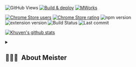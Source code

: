 ![GitHub Views](https://komarev.com/ghpvc/?username=mworks-proj) [![Build & deploy](https://github.com/mworks-proj/mworks-app/actions/workflows/build-deploy.yml/badge.svg)](https://github.com/mworks-proj/mworks-app/actions/workflows/build-deploy.yml)
[![MWorks](https://github.com/mworks-proj/mworks-proj/actions/workflows/main.yml/badge.svg)](https://github.com/mworks-proj/mworks-proj/actions/workflows/main.yml)

[![Chrome Store users](https://img.shields.io/chrome-web-store/users/egebedonbdapoieedfcfkofloclfghab)](https://chrome.google.com/webstore/detail/gemwallet/egebedonbdapoieedfcfkofloclfghab)
[![Chrome Store rating](https://img.shields.io/chrome-web-store/rating/egebedonbdapoieedfcfkofloclfghab)](https://chrome.google.com/webstore/detail/gemwallet/egebedonbdapoieedfcfkofloclfghab)
![npm version](https://img.shields.io/npm/v/@gemwallet/api)
![extension version](https://img.shields.io/github/package-json/v/GemWallet/gemwallet-extension?filename=%2Fpackages%2Fextension%2Fpackage.json)
![Build Status](https://img.shields.io/github/actions/workflow/status/GemWallet/gemwallet-extension/integration.yml)
![Last commit](https://img.shields.io/github/last-commit/GemWallet/gemwallet-extension)



[![Khuyen's github stats](https://github-readme-stats.vercel.app/api?username=mworks-proj&count_private=false&show_icons=true&theme=chartreuse-dark&hide_rank=true)](https://github.com/mworks-proj/github-readme-stats)



<details>       

<summary><h2> 👨🏽‍💻 &nbsp;About Meister </h2>
</summary>

<h3>Web3 Developer, Advocate &amp; Consultant</h3>
<h3>Education:
  
    2019-Current Web3 Blockchain Technology Advocate - XRPL, EverNode, Hooks
    2016-2019 Machine learning Research - Self Taught
    2012-2015 Bachelor of Science in Web Design & Development - Full Sail University 
    2007-2011 Search Engine Optimization Specialist - Mimo USA
    
</h3> 

<details> 
<summary>more...</summary>

<h4>Company: MWorks Web3</h4>
<h4>Intetrests: Web3 Development | Javascript Frameworks | OpenAi / LLM | Defi Game Development | DevOps
  </h4>

<h4>Technical Background: Web Design & Development | Web3 Consultant - MWorks Design  
</h4> 

  
<h4>📜 Currently Learning: <b>Next.js - Solidity - React - TypeScript - LLM</b>
</h4>

<h4>2023 Goals: Create 5+ Projects and learn at least 3 new Technologies.</h4>
<h4>Hobbies:

    Inspiring 🫵🏽 | Cinema 🎥 | Race-car Driver 🏎️ |  Digital-Art 🎨
</h4>

![Jokes Card](https://readme-jokes.vercel.app/api)

</details>








